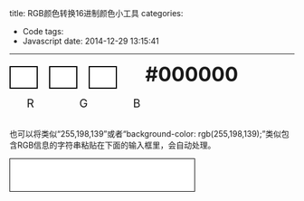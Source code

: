 title: RGB颜色转换16进制颜色小工具
categories:
  - Code
tags:
  - Javascript
date: 2014-12-29 13:15:41
---
<div class="color"><p><input type="text" id="Ri" class="fk"><input type="text" id="Gi" class="fk"><input type="text" id="Bi" class="fk"><span class="output">#000000</span></p><div class="RGB"><div id="Rs"><span>R</span></div><div id="Rg"><span>G</span></div><div id="Rb"><span>B</span></div></div><p><br />也可以将类似“255,198,139”或者“background-color: rgb(255,198,139);”类似包含RGB信息的字符串粘贴在下面的输入框里，会自动处理。</p><p><input type="text" id="copy"></p></div>

<style>
	.container{
		width: 940px;
		margin: 0 auto;
		font-size: 20px;
	}
	input.fk{
		border: 2px solid #000;
		width: 50px;
		height: 40px;
		padding: 10px;
		font-size: 22px;
        margin-right: 20px;
        text-align: center;
	}
    input#copy{
    	max-width: 500px;
        padding :15px;
        font-size: 23px;
        border: 1px solid #000;
    }
    span.output{
    	font-size: 35px;
        font-weight: bold;
        margin-left: 30px;
    }
    div.RGB>div{
    	width: 74px;
        margin-right: 20px;
        text-align: center;
        display: inline-block;
        *display: inline;
        *zoom: 1;
        font-size: 20px;
    }
    div.RGB>div>span{
    	vertical-align: middle;
    }
    div.RGB{
    	margin-top: 10px;
    }
    img.warning{
    	width: 24px;
        height: 24px;
        display: inline-block;
        vertical-align: middle;
    }
</style>


<script src="http://my404forest.qiniudn.com/jquery-1.11.2.min.js"></script>
<script src="http://my404forest.qiniudn.com/color.js"></script>